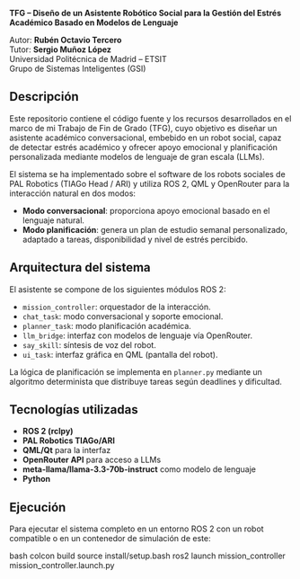 **TFG – Diseño de un Asistente Robótico Social para la Gestión del Estrés Académico Basado en Modelos de Lenguaje**

Autor: **Rubén Octavio Tercero**  
Tutor: **Sergio Muñoz López**  
Universidad Politécnica de Madrid – ETSIT  
Grupo de Sistemas Inteligentes (GSI)



## Descripción

Este repositorio contiene el código fuente y los recursos desarrollados en el marco de mi Trabajo de Fin de Grado (TFG), cuyo objetivo es diseñar un asistente académico conversacional, embebido en un robot social, capaz de detectar estrés académico y ofrecer apoyo emocional y planificación personalizada mediante modelos de lenguaje de gran escala (LLMs).

El sistema se ha implementado sobre el software de los robots sociales de PAL Robotics (TIAGo Head / ARI) y utiliza ROS 2, QML y OpenRouter para la interacción natural en dos modos:

- **Modo conversacional**: proporciona apoyo emocional basado en el lenguaje natural.
- **Modo planificación**: genera un plan de estudio semanal personalizado, adaptado a tareas, disponibilidad y nivel de estrés percibido.



## Arquitectura del sistema

El asistente se compone de los siguientes módulos ROS 2:

- `mission_controller`: orquestador de la interacción.
- `chat_task`: modo conversacional y soporte emocional.
- `planner_task`: modo planificación académica.
- `llm_bridge`: interfaz con modelos de lenguaje vía OpenRouter.
- `say_skill`: síntesis de voz del robot.
- `ui_task`: interfaz gráfica en QML (pantalla del robot).

La lógica de planificación se implementa en `planner.py` mediante un algoritmo determinista que distribuye tareas según deadlines y dificultad.



## Tecnologías utilizadas

- **ROS 2 (rclpy)**  
- **PAL Robotics TIAGo/ARI**  
- **QML/Qt** para la interfaz  
- **OpenRouter API** para acceso a LLMs  
- **meta-llama/llama-3.3-70b-instruct** como modelo de lenguaje  
- **Python**



## Ejecución

Para ejecutar el sistema completo en un entorno ROS 2 con un robot compatible o en un contenedor de simulación de este:

bash
colcon build
source install/setup.bash
ros2 launch mission_controller mission_controller.launch.py
